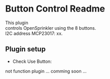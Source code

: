Button Control Readme
====

This plugin  
controls OpenSprinkler using the 8 buttons.  
I2C address MCP23017: xx. 
 

Plugin setup
-----------
* Check Use Button:

not function plugin ... comming soon ...
